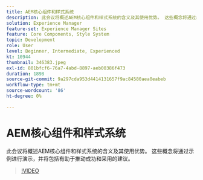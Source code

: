 ```yaml
---
title: AEM核心组件和样式系统
description: 此会议将概述AEM核心组件和样式系统的含义及其使用优势。 这些概念将通过示例进行演示，并将包括有助于推动成功和采用的建议。
solution: Experience Manager
feature-set: Experience Manager Sites
feature: Core Components, Style System
topic: Development
role: User
level: Beginner, Intermediate, Experienced
kt: 10944
thumbnail: 346383.jpeg
exl-id: 801bfcf6-76a7-4abd-8897-aeb00386f473
duration: 1898
source-git-commit: 9a297cda953d4414131657f9ac84580aea0eabeb
workflow-type: tm+mt
source-wordcount: '86'
ht-degree: 0%

---
```


# AEM核心组件和样式系统

此会议将概述AEM核心组件和样式系统的含义及其使用优势。 这些概念将通过示例进行演示，并将包括有助于推动成功和采用的建议。

>[!VIDEO](https://video.tv.adobe.com/v/346383/?quality=12&learn=on)
